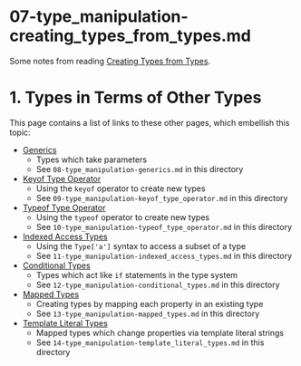 
# 07-type_manipulation-creating_types_from_types.md

Some notes from reading
[Creating Types from Types](https://www.typescriptlang.org/docs/handbook/2/types-from-types.html).

# 1. Types in Terms of Other Types

This page contains a list of links to these other pages, which embellish this topic:

- [Generics](https://www.typescriptlang.org/docs/handbook/2/generics.html)
  - Types which take parameters
  - See `08-type_manipulation-generics.md` in this directory
- [Keyof Type Operator](https://www.typescriptlang.org/docs/handbook/2/keyof-types.html)
  - Using the `keyof` operator to create new types
  - See `09-type_manipulation-keyof_type_operator.md` in this directory
- [Typeof Type Operator](https://www.typescriptlang.org/docs/handbook/2/typeof-types.html)
  - Using the `typeof` operator to create new types
  - See `10-type_manipulation-typeof_type_operator.md` in this directory
- [Indexed Access Types](https://www.typescriptlang.org/docs/handbook/2/indexed-access-types.html)
  - Using the `Type['a']` syntax to access a subset of a type
  - See `11-type_manipulation-indexed_access_types.md` in this directory
- [Conditional Types](https://www.typescriptlang.org/docs/handbook/2/conditional-types.html)
  - Types which act like `if` statements in the type system
  - See `12-type_manipulation-conditional_types.md` in this directory
- [Mapped Types](https://www.typescriptlang.org/docs/handbook/2/mapped-types.html)
  - Creating types by mapping each property in an existing type
  - See `13-type_manipulation-mapped_types.md` in this directory
- [Template Literal Types](https://www.typescriptlang.org/docs/handbook/2/template-literal-types.html)
  - Mapped types which change properties via template literal strings
  - See `14-type_manipulation-template_literal_types.md` in this directory

